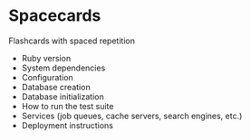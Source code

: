 # Spacecards

Flashcards with spaced repetition

- Ruby version
- System dependencies
- Configuration
- Database creation
- Database initialization
- How to run the test suite
- Services (job queues, cache servers, search engines, etc.)
- Deployment instructions
